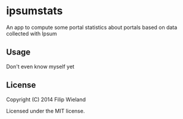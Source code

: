 # ipsumstats

An app to compute some portal statistics about portals based on data collected with Ipsum

## Usage

Don't even know myself yet

## License

Copyright (C) 2014 Filip Wieland

Licensed under the MIT license.
